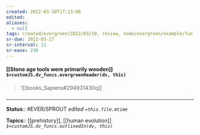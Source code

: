 ```yaml
---
created: 2022-03-10T17:13:08 
edited: 
aliases:
  - null
tags: created/evergreen/2022/03/10, review, node/evergreen/example/fun
sr-due: 2022-03-27
sr-interval: 11
sr-ease: 230
---
```


#### [[Stone age tools were primarily wooden]] `$=customJS.dv_funcs.evergreenHeader(dv, this)`

> ![[books_Sapiens#294931430q]]

### <hr class="footnote"/>

**Status**:: #EVER/SPROUT
*edited `=this.file.mtime`*

**Topics**:: [[prehistory]], [[human evolution]]
*`$=customJS.dv_funcs.outlinedIn(dv, this)`*
